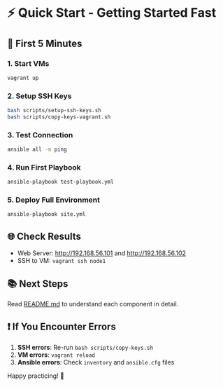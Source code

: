 # ⚡ Quick Start - Getting Started Fast

## 🚀 First 5 Minutes

### 1. Start VMs
```bash
vagrant up
```

### 2. Setup SSH Keys
```bash
bash scripts/setup-ssh-keys.sh
bash scripts/copy-keys-vagrant.sh
```

### 3. Test Connection
```bash
ansible all -m ping
```

### 4. Run First Playbook
```bash
ansible-playbook test-playbook.yml
```

### 5. Deploy Full Environment
```bash
ansible-playbook site.yml
```

## 🌐 Check Results

- Web Server: http://192.168.56.101 and http://192.168.56.102
- SSH to VM: `vagrant ssh node1`

## 📚 Next Steps

Read [README.md](README.md) to understand each component in detail.

## ❗ If You Encounter Errors

1. **SSH errors**: Re-run `bash scripts/copy-keys.sh`
2. **VM errors**: `vagrant reload`
3. **Ansible errors**: Check `inventory` and `ansible.cfg` files

Happy practicing! 🎉 